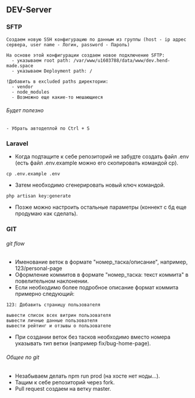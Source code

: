 ## DEV-Server

### SFTP
    Создаем новую SSH конфигурацию по данным из группы (host - ip адрес сервера, user name - Логин, password - Пароль)

    На основе этой конфигурации создаем новое подключение SFTP:
      - указываем root path: /var/www/u1603788/data/www/dev.hend-made.space
      - указываем Deployment path: /

    !Добавить в excluded paths директории:
      - vendor
      - node_modules
      - Возможно еще какие-то мешающиеся

###### Будет полезно
    - Убрать автодеплой по Ctrl + S

### Laravel
- Когда подтащите к себе репозиторий не забудте создать файл .env (есть файл .env.example можно его скопировать командой cp).
```shell
cp .env.example .env
```

- Затем необходимо сгенерировать новый ключ командой.
```shell
php artisan key:generate
```

- Позже можно настроить остальные параметры (коннект с бд еще продумаю как сделать).

### GIT

###### git flow
- Именование веток в формате "номер_таска/описание", например, 123/personal-page
- Оформление коммитов в формате "номер_таска: текст коммита" в повелительном наклонении.
- Если необходимо более подробное описание формат коммита примерно следующий:
```
123: Добавить страницу пользователя

вывести список всех витрин пользователя
вывести личные данные пользователя
вывести рейтинг и отзывы о пользователе
```
- При создании веток без тасков необходимо вместо номера указывать тип ветки (например fix/bug-home-page).

###### Общее по git
- Незабываем делать npm run prod (на хосте нет ноды...).
- Тащим к себе репозиторий через fork. 
- Pull request создаем на ветку master.

